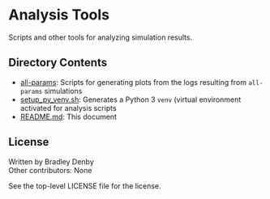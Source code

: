 # Analysis Tools

Scripts and other tools for analyzing simulation results.

## Directory Contents

* [all-params](all-params/README.md): Scripts for generating plots from the logs
  resulting from `all-params` simulations
* [setup_py_venv.sh](setup_py_venv.sh): Generates a Python 3 `venv` (virtual
  environment activated for analysis scripts
* [README.md](README.md): This document

## License

Written by Bradley Denby  
Other contributors: None

See the top-level LICENSE file for the license.
